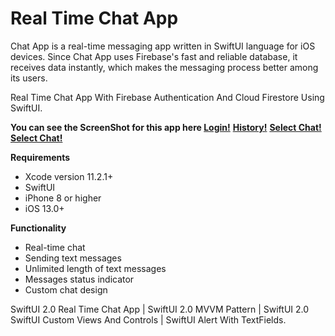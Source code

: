 # Real Time Chat App

Chat App is a real-time messaging app written in SwiftUI language for iOS devices. Since Chat App uses Firebase's fast and reliable database, it receives data instantly, which makes the messaging process better among its users.

Real Time Chat App With Firebase Authentication And Cloud Firestore Using SwiftUI.

**You can see the ScreenShot for this app here [Login!](https://drive.google.com/file/d/16rr3ZT5b-1HY5NpIRJE34OMi9Rj_EBwe/view?usp=sharing)**
**[History!](https://drive.google.com/file/d/1kExhD9r2tqorCNUyZHMpNCuS8mtfkBaJ/view?usp=sharing)**
**[Select Chat!](https://drive.google.com/file/d/16NWR0hyaSrJmi9B1glRhv8OC2C-ogFsy/view?usp=sharing)**
**[Select Chat!](https://drive.google.com/file/d/1p_GGUHdVEJnTayqjoPRBgj8oc1MxG_As/view?usp=sharing)**


**Requirements**

- Xcode version 11.2.1+
- SwiftUI
- iPhone 8 or higher
- iOS 13.0+

**Functionality**

- Real-time chat
- Sending text messages
- Unlimited length of text messages
- Messages status indicator
- Custom chat design

SwiftUI 2.0 Real Time Chat App | SwiftUI 2.0 MVVM Pattern | SwiftUI 2.0
SwiftUI Custom Views And Controls | SwiftUI Alert With TextFields.
